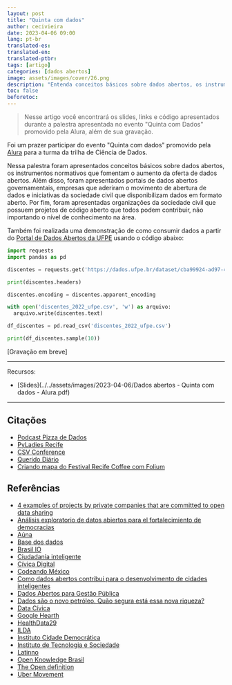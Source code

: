 ```yaml
---
layout: post
title: "Quinta com dados"
author: cecivieira
date: 2023-04-06 09:00
lang: pt-br
translated-es: 
translated-en: 
translated-ptbr: 
tags: [artigo]
categories: [dados abertos]
image: assets/images/cover/26.png
description: "Entenda conceitos básicos sobre dados abertos, os instrumentos normativos que fomentam o aumento da oferta de dados abertos, além disso são apresentados portais de dados abertos governamentais, empresas que aderiram o movimento de abertura de dados e iniciativas da sociedade civil que disponibilizam dados em formato aberto. Por fim, são apresentadas organizações da sociedade civil que possuem projetos de código aberto que todos podem contribuir."
toc: false
beforetoc:
---
```

> Nesse artigo você encontrará os slides, links e código apresentados durante a palestra apresentada no evento "Quinta com Dados" promovido pela Alura, além de sua gravação.

Foi um prazer participar do evento "Quinta com dados" promovido pela [Alura](https://www.alura.com.br/) para a turma da trilha de Ciência de Dados.

Nessa palestra foram apresentados conceitos básicos sobre dados abertos, os instrumentos normativos que fomentam o aumento da oferta de dados abertos. Além disso, foram apresentados portais de dados abertos governamentais, empresas que aderiram o movimento de abertura de dados e iniciativas da sociedade civil que disponibilizam dados em formato aberto. Por fim, foram apresentadas organizações da sociedade civil que possuem projetos de código aberto que todos podem contribuir, não importando o nível de conhecimento na área.

Também foi realizada uma demonstração de como consumir dados a partir do [Portal de Dados Abertos da UFPE](dados.ufpe.br/) usando o código abaixo:

```python
import requests
import pandas as pd

discentes = requests.get('https://dados.ufpe.br/dataset/cba99924-ad97-45f6-9d1c-f4fb7a940c6f/resource/3ec70513-eca6-453d-95d1-fde1f1972a11/download/discentes-ingressos-cursos-graduacao-2022-ufpe.csv.csv')

print(discentes.headers)

discentes.encoding = discentes.apparent_encoding

with open('discentes_2022_ufpe.csv', 'w') as arquivo:
  arquivo.write(discentes.text)

df_discentes = pd.read_csv('discentes_2022_ufpe.csv')

print(df_discentes.sample(10))
```

[Gravação em breve]

-----
Recursos:

- [Slides](../../assets/images/2023-04-06/Dados abertos - Quinta com dados - Alura.pdf)

-----

## Citações
- [Podcast Pizza de Dados](https://pizzadedados.com/)
- [PyLadies Recife](https://www.instagram.com/pyladiesrecife/)
- [CSV Conference](https://twitter.com/CSVConference)
- [Querido Diário](https://queridodiario.ok.org.br/)
- [Criando mapa do Festival Recife Coffee com Folium](ttps://cecivieira.com/criando-o-mapa-do-festival-recife-coffee-com-folium/)

## Referências

- [4 examples of projects by private companies that are committed to open data sharing](https://datos.gob.es/en/blog/4-examples-projects-private-companies-are-committed-open-data-sharing)
- [Análisis exploratorio de datos abiertos para el fortalecimiento de democracias](https://cecivieira.com/es/analisis-exploratorio-de-datos-abiertos-para-el-fortalecimiento-de-democracias/)
- [Aúna](https://www.auna.org.mx/)
- [Base dos dados](https://basedosdados.org/)
- [Brasil IO](https://brasil.io/home/)
- [Ciudadanía inteligente](https://ciudadaniai.org/)
- [Cívica Digital](https://civica.digital/)
- [Codeando México](http://codeandomexico.org/)
- [Como dados abertos contribui para o desenvolvimento de cidades inteligentes](https://cecivieira.com/como-dados-abertos-contribui-para-o-desenvolvimento-de-cidades-inteligentes/)
- [Dados Abertos para Gestão Pública](https://cecivieira.com/dados-abertos-para-gestao-publica/)
- [Dados são o novo petróleo. Quão segura está essa nova riqueza?](https://www.cesar.org.br/pt/w/dados-sao-o-novo-petroleo-quao-segura-esta-essa-nova-riqueza)
- [Data Cívica](https://datacivica.org/)
- [Google Hearth](https://health.google.com/covid-19/open-data/)
- [HealthData29](https://www.healthdata29.org/platform)
- [ILDA](https://idatosabiertos.org/)
- [Instituto Cidade Democrática](https://cidadedemocratica.org.br)
- [Instituto de Tecnologia e Sociedade](https://itsrio.org/pt/home/)
- [Latinno](https://latinno.net/es/)
- [Open Knowledge Brasil](https://ok.org.br/)
- [The Open definition](http://opendefinition.org/)
- [Uber Movement](https://movement.uber.com/?lang=pt-BR)